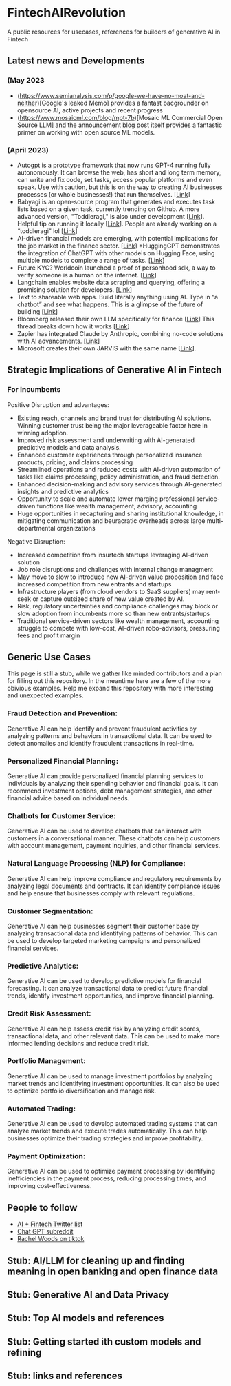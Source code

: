 # FintechAIRevolution
A public resources for usecases, references for builders of generative AI in Fintech

## Latest news and Developments 

### (May 2023 
* (https://www.semianalysis.com/p/google-we-have-no-moat-and-neither)[Google's leaked Memo] provides a fantast bacgrounder on opensource AI, active projects and recent progress
* (https://www.mosaicml.com/blog/mpt-7b)[Mosaic ML Commercial Open Source LLM] and the announcement blog post itself provides a fantastic primer on working with open source ML models.

### (April 2023)
* Autogpt is a prototype framework that now runs GPT-4 running fully autonomously. It can browse the web, has short and long term memory, can write and fix code, set tasks, access popular platforms and even speak. Use with caution, but this is on the way to creating AI businesses processes (or whole businesses!) that run themselves. \[[Link](https://twitter.com/SigGravitas/status/1642181498278408193)\]
* Babyagi is an open-source program that generates and executes task lists based on a given task, currently trending on Github. A more advanced version, "Toddleragi," is also under development \[[Link](https://github.com/yoheinakajima/babyagi)\]. Helpful tip on running it locally \[[Link](https://twitter.com/yoheinakajima/status/1643403795895058434)\]. People are already working on a “toddleragi” lol \[[Link](https://twitter.com/gogoliansnake/status/1643225698801164288?s=20)\]
* AI-driven financial models are emerging, with potential implications for the job market in the finance sector. \[[Link](https://twitter.com/ryankishore_/status/1641553735032741891?s=20)\]
*HuggingGPT demonstrates the integration of ChatGPT with other models on Hugging Face, using multiple models to complete a range of tasks. \[[Link](https://twitter.com/_akhaliq/status/1641609192619294721?s=20)\]
* Future KYC? Worldcoin launched a proof of personhood sdk, a way to verify someone is a human on the internet. \[[Link](https://worldcoin.org/blog/engineering/humanness-in-the-age-of-ai)\]
* Langchain enables website data scraping and querying, offering a promising solution for developers. \[[Link](https://twitter.com/LangChainAI/status/1641868558484508673?s=20)\]
* Text to shareable web apps. Build literally anything using AI. Type in “a chatbot” and see what happens. This is a glimpse of the future of building \[[Link](https://twitter.com/rus/status/1641908582814830592?s=20)\]
* Bloomberg released their own LLM specifically for finance \[[Link](https://www.bloomberg.com/company/press/bloomberggpt-50-billion-parameter-llm-tuned-finance/)\] This thread breaks down how it works \[[Link](https://twitter.com/rasbt/status/1642880757566676992)\]
* Zapier has integrated Claude by Anthropic, combining no-code solutions with AI advancements. \[[Link](https://twitter.com/zapier/status/1641858761567641601?s=20)\]
* Microsoft creates their own JARVIS with the same name \[[Link](https://github.com/microsoft/JARVIS/)\].

## Strategic Implications of Generative AI in Fintech

### For Incumbents
Positive Disruption and advantages:
* Existing reach, channels and brand trust for distributing AI solutions. Winning customer trust being the major leverageable factor here in winning adoption. 
* Improved risk assessment and underwriting with AI-generated predictive models and data analysis.
* Enhanced customer experiences through personalized insurance products, pricing, and claims processing
* Streamlined operations and reduced costs with AI-driven automation of tasks like claims processing, policy administration, and fraud detection.
* Enhanced decision-making and advisory services through AI-generated insights and predictive analytics
* Opportunity to scale and automate lower marging professional service-driven functions like wealth management, advisory, accounting 
* Huge opportunities in recapturing and sharing institutional knowledge, in mitigating communication and beuracratic overheads across large multi-departmental organizations

Negative Disruption:
* Increased competition from insurtech startups leveraging AI-driven solution
* Job role disruptions and challenges with internal change managment
* May move to slow to introduce new AI-driven value proposition and face increased competition from new entrants and startups
* Infrastructure players (from cloud vendors to SaaS suppliers) may rent-seek or capture outsized share of new value created by AI.
* Risk, regulatory uncertainties and compliance challenges may block or slow adoption from incumbents more so than new entrants/startups
* Traditional service-driven sectors like wealth management, accounting  struggle to compete with low-cost, AI-driven robo-advisors, pressuring fees and profit margin

## Generic Use Cases
This page is still a stub, while we gather like minded contributors and a plan for filling out this repository. 
In the meantime here are a few of the more obivious examples. Help me expand this repository with more interesting and unexpected examples. 

### Fraud Detection and Prevention: 
Generative AI can help identify and prevent fraudulent activities by analyzing patterns and behaviors in transactional data. It can be used to detect anomalies and identify fraudulent transactions in real-time.

### Personalized Financial Planning: 
Generative AI can provide personalized financial planning services to individuals by analyzing their spending behavior and financial goals. It can recommend investment options, debt management strategies, and other financial advice based on individual needs.

### Chatbots for Customer Service: 
Generative AI can be used to develop chatbots that can interact with customers in a conversational manner. These chatbots can help customers with account management, payment inquiries, and other financial services.

### Natural Language Processing (NLP) for Compliance: 
Generative AI can help improve compliance and regulatory requirements by analyzing legal documents and contracts. It can identify compliance issues and help ensure that businesses comply with relevant regulations.

### Customer Segmentation: 
Generative AI can help businesses segment their customer base by analyzing transactional data and identifying patterns of behavior. This can be used to develop targeted marketing campaigns and personalized financial services.

### Predictive Analytics: 
Generative AI can be used to develop predictive models for financial forecasting. It can analyze transactional data to predict future financial trends, identify investment opportunities, and improve financial planning.

### Credit Risk Assessment: 
Generative AI can help assess credit risk by analyzing credit scores, transactional data, and other relevant data. This can be used to make more informed lending decisions and reduce credit risk.

### Portfolio Management: 
Generative AI can be used to manage investment portfolios by analyzing market trends and identifying investment opportunities. It can also be used to optimize portfolio diversification and manage risk.

### Automated Trading: 
Generative AI can be used to develop automated trading systems that can analyze market trends and execute trades automatically. This can help businesses optimize their trading strategies and improve profitability.

### Payment Optimization: 
Generative AI can be used to optimize payment processing by identifying inefficiencies in the payment process, reducing processing times, and improving cost-effectiveness.

## People to follow
* [AI + Fintech Twitter list](https://twitter.com/i/lists/1645936321389817857)
* [Chat GPT subreddit](https://www.reddit.com/r/ChatGPT/)
* [Rachel Woods on tiktok](https://www.tiktok.com/discover/Rachel-Woods?lang=en)

## Stub: AI/LLM for cleaning up and finding meaning in open banking and open finance data
## Stub: Generative AI and Data Privacy
## Stub: Top AI models and references
## Stub: Getting started ith custom models and refining 
## Stub: links and references

